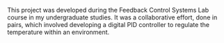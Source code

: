 
This project was developed during the Feedback Control Systems Lab course in my undergraduate studies. It was a collaborative effort, done in pairs, which involved developing a digital PID controller to regulate the temperature within an environment.
